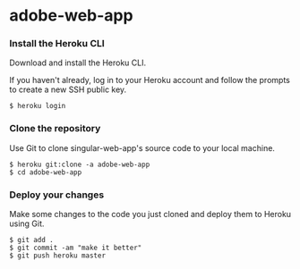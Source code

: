 # adobe-web-app
### Install the Heroku CLI
Download and install the Heroku CLI.

If you haven't already, log in to your Heroku account and follow the prompts to create a new SSH public key.
```shell
$ heroku login
```

### Clone the repository
Use Git to clone singular-web-app's source code to your local machine.
```shell
$ heroku git:clone -a adobe-web-app 
$ cd adobe-web-app
```

### Deploy your changes
Make some changes to the code you just cloned and deploy them to Heroku using Git.
```shell
$ git add .
$ git commit -am "make it better"
$ git push heroku master
```